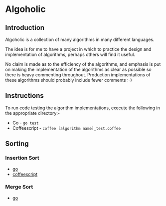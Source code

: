 # Algoholic #

## Introduction ##

Algoholic is a collection of many algorithms in many different languages.

The idea is for me to have a project in which to practice the design and implementation of
algorithms, perhaps others will find it useful.

No claim is made as to the efficiency of the algorithms, and emphasis is put on making the
implementation of the algorithms as clear as possible so there is heavy commenting
throughout. Production implementations of these algorithms should probably include fewer
comments :-)

## Instructions ##

To run code testing the algorithm implementations, execute the following in the appropriate
directory:-

* Go - `go test`
* Coffeescript - `coffee [algorithm name]_test.coffee`

## Sorting ##

### Insertion Sort ###

* [go][isort_go]
* [coffeescript][isort_cs]

### Merge Sort ###

* [go][msort_go]

[isort_go]:/sort/isort/isort.go
[isort_cs]:/sort/isort/isort.coffee

[msort_go]:/sort/msort/msort.go
